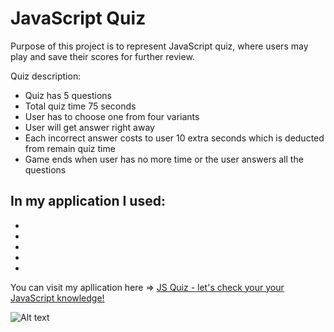 # JavaScript Quiz

Purpose of this project is to represent JavaScript quiz, where users may play and save their scores for further review.

Quiz description:
- Quiz has 5 questions
- Total quiz time 75 seconds 
- User has to choose one from four variants
- User will get answer right away
- Each incorrect answer costs to user 10 extra seconds which is deducted from remain quiz time
- Game ends when user has no more time or the user answers all the questions

In my application I used: 
-
- 
- 
-
-
-

You can visit my apllication here => <a href=add here link> JS Quiz - let's check your your JavaScript knowledge!</a>

![Alt text](./images/portfolioscreenshot.PNG?raw=true "Optional Title")